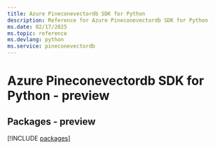 ```yaml
---
title: Azure Pineconevectordb SDK for Python
description: Reference for Azure Pineconevectordb SDK for Python
ms.date: 02/17/2025
ms.topic: reference
ms.devlang: python
ms.service: pineconevectordb
---
```

# Azure Pineconevectordb SDK for Python - preview
## Packages - preview
[!INCLUDE [packages](pineconevectordb-index.md)]